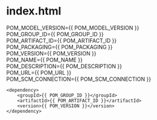 # index.html

POM_MODEL_VERSION={{ POM_MODEL_VERSION }}  
POM_GROUP_ID={{ POM_GROUP_ID }}  
POM_ARTIFACT_ID={{ POM_ARTIFACT_ID }}  
POM_PACKAGING={{ POM_PACKAGING }}  
POM_VERSION={{ POM_VERSION }}  
POM_NAME={{ POM_NAME }}  
POM_DESCRIPTION={{ POM_DESCRIPTION }}  
POM_URL={{ POM_URL }}  
POM_SCM_CONNECTION={{ POM_SCM_CONNECTION }}  

```
<dependency>
    <groupId>{{ POM_GROUP_ID }}</groupId>
    <artifactId>{{ POM_ARTIFACT_ID }}</artifactId>
    <version>{{ POM_VERSION }}</version>
</dependency>
```